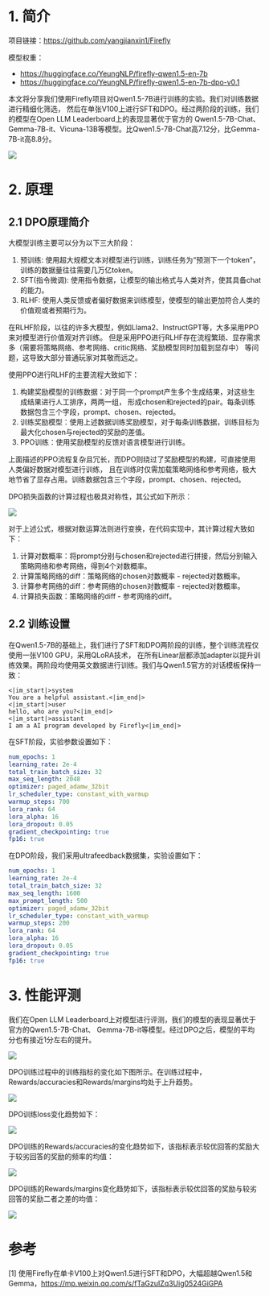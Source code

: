 # 1. 简介

项目链接：https://github.com/yangjianxin1/Firefly

模型权重：
- https://huggingface.co/YeungNLP/firefly-qwen1.5-en-7b
- https://huggingface.co/YeungNLP/firefly-qwen1.5-en-7b-dpo-v0.1

本文将分享我们使用Firefly项目对Qwen1.5-7B进行训练的实验。我们对训练数据进行精细化筛选，
然后在单张V100上进行SFT和DPO。经过两阶段的训练，我们的模型在Open LLM Leaderboard上的表现显著优于官方的
Qwen1.5-7B-Chat、Gemma-7B-it、Vicuna-13B等模型。比Qwen1.5-7B-Chat高7.12分，比Gemma-7B-it高8.8分。

![](../.11_firefly_qen1_5_dpo_images/性能对比.png)

# 2. 原理

## 2.1 DPO原理简介

大模型训练主要可以分为以下三大阶段：

1. 预训练: 使用超大规模文本对模型进行训练，训练任务为“预测下一个token”，训练的数据量往往需要几万亿token。
2. SFT(指令微调): 使用指令数据，让模型的输出格式与人类对齐，使其具备chat的能力。
3. RLHF: 使用人类反馈或者偏好数据来训练模型，使模型的输出更加符合人类的价值观或者预期行为。

在RLHF阶段，以往的许多大模型，例如Llama2、InstructGPT等，大多采用PPO来对模型进行价值观对齐训练。
但是采用PPO进行RLHF存在流程繁琐、显存需求多（需要将策略网络、参考网络、critic网络、奖励模型同时加载到显存中）
等问题，这导致大部分普通玩家对其敬而远之。


使用PPO进行RLHF的主要流程大致如下：

1. 构建奖励模型的训练数据：对于同一个prompt产生多个生成结果，对这些生成结果进行人工排序，两两一组，
   形成chosen和rejected的pair。每条训练数据包含三个字段，prompt、chosen、rejected。
2. 训练奖励模型：使用上述数据训练奖励模型，对于每条训练数据，训练目标为最大化chosen与rejected的奖励的差值。
3. PPO训练：使用奖励模型的反馈对语言模型进行训练。

上面描述的PPO流程复杂且冗长，而DPO则绕过了奖励模型的构建，可直接使用人类偏好数据对模型进行训练，
且在训练时仅需加载策略网络和参考网络，极大地节省了显存占用。训练数据包含三个字段，prompt、chosen、rejected。

DPO损失函数的计算过程也极具对称性，其公式如下所示：

![](../.11_firefly_qen1_5_dpo_images/DPO损失函数.png)

对于上述公式，根据对数运算法则进行变换，在代码实现中，其计算过程大致如下：

1. 计算对数概率：将prompt分别与chosen和rejected进行拼接，然后分别输入策略网络和参考网络，得到4个对数概率。
2. 计算策略网络的diff：策略网络的chosen对数概率 - rejected对数概率。
3. 计算参考网络的diff：参考网络的chosen对数概率 - rejected对数概率。
4. 计算损失函数：策略网络的diff - 参考网络的diff。

## 2.2 训练设置

在Qwen1.5-7B的基础上，我们进行了SFT和DPO两阶段的训练，整个训练流程仅使用一张V100 GPU，采用QLoRA技术，
在所有Linear层都添加adapter以提升训练效果。两阶段均使用英文数据进行训练。我们与Qwen1.5官方的对话模板保持一致：

```text
<|im_start|>system
You are a helpful assistant.<|im_end|>
<|im_start|>user
hello, who are you?<|im_end|>
<|im_start|>assistant
I am a AI program developed by Firefly<|im_end|>
```

在SFT阶段，实验参数设置如下：

```yaml
num_epochs: 1
learning_rate: 2e-4
total_train_batch_size: 32
max_seq_length: 2048
optimizer: paged_adamw_32bit
lr_scheduler_type: constant_with_warmup
warmup_steps: 700
lora_rank: 64
lora_alpha: 16
lora_dropout: 0.05
gradient_checkpointing: true
fp16: true
```

在DPO阶段，我们采用ultrafeedback数据集，实验设置如下：

```yaml
num_epochs: 1
learning_rate: 2e-4
total_train_batch_size: 32
max_seq_length: 1600
max_prompt_length: 500
optimizer: paged_adamw_32bit
lr_scheduler_type: constant_with_warmup
warmup_steps: 200
lora_rank: 64
lora_alpha: 16
lora_dropout: 0.05
gradient_checkpointing: true
fp16: true
```

# 3. 性能评测

我们在Open LLM Leaderboard上对模型进行评测，我们的模型的表现显著优于官方的Qwen1.5-7B-Chat、
Gemma-7B-it等模型。经过DPO之后，模型的平均分也有接近1分左右的提升。

![](../.11_firefly_qen1_5_dpo_images/性能评估.png)

DPO训练过程中的训练指标的变化如下图所示。在训练过程中，Rewards/accuracies和Rewards/margins均处于上升趋势。

![](../.11_firefly_qen1_5_dpo_images/DPO训练性能.png)

DPO训练loss变化趋势如下：

![](../.11_firefly_qen1_5_dpo_images/DPO_loss.png)

DPO训练的Rewards/accuracies的变化趋势如下，该指标表示较优回答的奖励大于较劣回答的奖励的频率的均值：

![](../.11_firefly_qen1_5_dpo_images/DPO准确率.png)

DPO训练的Rewards/margins变化趋势如下，该指标表示较优回答的奖励与较劣回答的奖励二者之差的均值：

![](../.11_firefly_qen1_5_dpo_images/DPO均值.png)



# 参考

[1] 使用Firefly在单卡V100上对Qwen1.5进行SFT和DPO，大幅超越Qwen1.5和Gemma，https://mp.weixin.qq.com/s/fTaGzuIZq3Uig0524GiGPA